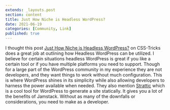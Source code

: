 ```yaml
---
extends: _layouts.post
section: content
title: Just How Niche is Headless WordPress?
date: 2021-06-19
categories: [Community, Link]
published: true
---
```


I thought this post [Just How Niche is Headless WordPress?](https://css-tricks.com/just-how-niche-is-headless-wordpress/) on CSS-Tricks does a great job at outlining how Headless WordPress can be utilized. I believe for certain situations headless WordPress is great if you like a certain tool or if you have multiple platforms you need to support.
Though for a large part of the WordPress community in my experience they are not developers, and they want things to work without much configuration. This is where WordPress shines in its simplicity while also allowing developers to harness the power available when needed.
They also mention [Strattic](https://www.strattic.com/) which is a cool tool for WordPress to generate a site statically. It gives you a lot of the benefits of Jamstack. Without as many of the downfalls or considerations, you need to make as a developer.
